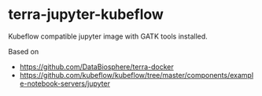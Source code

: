 # terra-jupyter-kubeflow

Kubeflow compatible jupyter image with GATK tools installed.

Based on
- https://github.com/DataBiosphere/terra-docker
- https://github.com/kubeflow/kubeflow/tree/master/components/example-notebook-servers/jupyter




